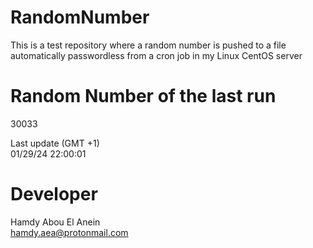 # RandomNumber    
This is a test repository where a random number is pushed to a file automatically passwordless from a cron job in my Linux CentOS server    
# Random Number of the last run   
30033
      
Last update (GMT +1)    
01/29/24 22:00:01
# Developer    
Hamdy Abou El Anein   
hamdy.aea@protonmail.com

